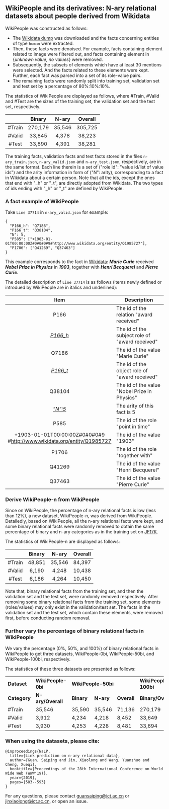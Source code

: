 ## WikiPeople and its derivatives: N-ary relational datasets about people derived from Wikidata


WikiPeople was constructed as follows:
+ The [Wikidata dump](https://archive.org/details/wikibase-wikidatawiki-20171120) was downloaded and the facts concerning entities of type `human` were extracted.
+ Then, these facts were denoised. For example, facts containing element related to image were filtered out, and facts containing element in {*unknown value*, *no values*} were removed.
+ Subsequently, the subsets of elements which have at least 30 mentions were selected. And the facts related to these elements were kept. Further, each fact was parsed into a set of its role-value pairs.
+ The remaining facts were randomly split into training set, validation set and test set by a percentage of 80%:10%:10%.


The statistics of WikiPeople are displayed as follows, where #Train, #Valid and #Test are the sizes of the training set, the validation set and the test set, respectively.

|  | Binary | N-ary | Overall |
| :-: | :-: | :-: | :-: |
| #Train | 270,179 | 35,546 | 305,725 |
| #Valid | 33,845 | 4,378 | 38,223 |
| #Test | 33,890 | 4,391 | 38,281 |


The training facts, validation facts and test facts stored in the files `n-ary_train.json`, `n-ary_valid.json` and `n-ary_test.json`, respectively, are in the same format. Each line therein is a set of ("role id": "value id/list of value ids") and the arity information in form of ("N": arity), corresponding to a fact in Wikidata about a certain person. Note that all the ids, except the ones that end with "_h" or "_t", are directly adopted from Wikidata. The two types of ids ending with "_h" or "_t" are defined by WikiPeople.

### A fact example of WikiPeople
Take `Line 37714` in `n-ary_valid.json` for example:

    {
      "P166_h": "Q7186", 
      "P166_t": "Q38104", 
      "N": 5, 
      "P585": ["+1903-01-01T00:00:00Z#0#0#0#9#http://www.wikidata.org/entity/Q1985727"], 
      "P1706": ["Q41269", "Q37463"]
    }


This example corresponds to the fact in [Wikidata](https://www.wikidata.org/wiki/Q7186): ***Marie Curie*** received ***Nobel Prize in Physics*** in ***1903***, together with ***Henri Becquerel*** and ***Pierre Curie***.


The detailed description of `Line 37714` is as follows (items newly defined or introdued by WikiPeople are in italics and underlined):

| Item | Description | 
| :-: | - |
| P166 | The id of the relation "award received" |
| <ins>*P166_h*</ins> | The id of the subject role of "award received" |
| Q7186 | The id of the value "Marie Curie" |
| <ins>*P166_t*</ins> | The id of the object role of "award received" | 
| Q38104 | The id of the value "Nobel Prize in Physics" |
| <ins>*"N":5*</ins> | The arity of this fact is 5 |
| P585 | The id of the role "point in time" |
| +1903-01-01T00:00:00Z#0#0#0#9<br>#http://www.wikidata.org/entity/Q1985727 | The id of the value "1903" |
| P1706 | The id of the role "together with" |
| Q41269 | The id of the value "Henri Becquerel" |
| Q37463 | The id of the value "Pierre Curie" |

### Derive WikiPeople-n from WikiPeople
Since on WikiPeople, the percentage of n-ary relational facts is low (less than 12%), a new dataset, WikiPeople-n, was derived from WikiPeople. Detailedly, based on WikiPeople, all the n-ary relational facts were kept, and some binary relational facts were randomly removed to obtain the same percentage of binary and n-ary categories as in the training set on [JF17K](https://github.com/lijp12/SIR).


The statistics of WikiPeople-n are displayed as follows:

|  | Binary | N-ary | Overall |
| :-: | :-: | :-: | :-: |
| #Train | 48,851 | 35,546 | 84,397 |
| #Valid | 6,190 | 4,248 | 10,438 |
| #Test | 6,186 | 4,264 | 10,450 |

Note that, binary relational facts from the training set, and then the validation set and the test set, were randomly removed respectively. After removing some binary relational facts from the training set, some elements (roles/values) may only exist in the validation/test set. The facts in the validation set and the test set, which contain these elements, were removed first, before conducting random removal.

### Further vary the percentage of binary relational facts in WikiPeople
We vary the percentage (0%, 50%, and 100%) of binary relational facts in WikiPeople to get three datasets, WikiPeople-0bi, WikiPeople-50bi, and WikiPeople-100bi, respectively.

The statistics of these three datasets are presented as follows:

<table>
  <tr>
    <td><b>Dataset</b></td>
    <td><b>WikiPeople-0bi</b></td>
    <td colspan="3"><b>WikiPeople-50bi</b></td>
    <td><b>WikiPeople-100bi</b></td>
  </tr>
  <tr>
    <td><b>Category</b></td>
    <td><b>N-ary/Overall</b></td>
    <td><b>Binary</b></td>
    <td><b>N-ary</b></td>
    <td><b>Overall</b></td>
    <td><b>Binary/Overall</b></td>
  </tr>
  <tr>
    <td>#Train</td>
    <td>35,546</td>
    <td>35,590</td>
    <td>35,546</td>
    <td>71,136</td>
    <td>270,179</td>
  </tr>
  <tr>
    <td>#Valid</td>
    <td>3,912</td>
    <td>4,234</td>
    <td>4,218</td>
    <td>8,452</td>
    <td>33,649</td>
  </tr>
  <tr>
    <td>#Test</td>
    <td>3,930</td>
    <td>4,253</td>
    <td>4,228</td>
    <td>8,481</td>
    <td>33,694</td>
  </tr>
</table>

### When using the datasets, please cite:

    @inproceedings{NaLP,
      title={Link prediction on n-ary relational data},
      author={Guan, Saiping and Jin, Xiaolong and Wang, Yuanzhuo and Cheng, Xueqi},
      booktitle={Proceedings of the 28th International Conference on World Wide Web (WWW'19)},
      year={2019},
      pages={583--593}
    }
    
For any questions, please contact guansaiping@ict.ac.cn or jinxiaolong@ict.ac.cn, or open an issue.
